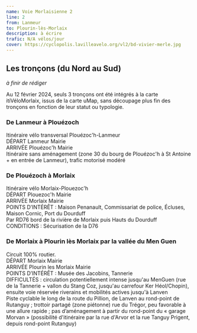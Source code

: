 ```yaml
---
name: Voie Morlaisienne 2
line: 2
from: Lanmeur
to: Plourin-lès-Morlaix
description: à écrire
trafic: N/A vélos/jour
cover: https://cyclopolis.lavilleavelo.org/vl2/bd-vivier-merle.jpg
---
```


## Les tronçons (du Nord au Sud)

*à finir de rédiger*

Au 12 février 2024, seuls 3 tronçons ont été intégrés à la carte itiVéloMorlaix, issus de la carte uMap, sans découpage plus fin des tronçons en fonction de leur statut ou typologie.

### De Lanmeur à Plouézoch

Itinéraire vélo transversal Plouézoc'h-Lanmeur\
DÉPART Lanmeur Mairie\
ARRIVÉE Plouézoc'h Mairie\
Itinéraire sans aménagement (zone 30 du bourg de Plouézoc'h à St Antoine + en entrée de Lanmeur), trafic motorisé modéré

### De Plouézoch à Morlaix

Itinéraire vélo Morlaix-Plouezoc'h\
DÉPART Plouezoc'h Mairie\
ARRIVÉE Morlaix Mairie\
POINTS D’INTÉRÊT : Maison Penanault, Commissariat de police, Écluses, Maison Cornic, Port du Dourduff\
Par RD76 bord de la rivière de Morlaix puis Hauts du Dourduff\
CONDITIONS : Sécurisation de la D76

### De Morlaix à Plourin lès Morlaix par la vallée du Men Guen

Circuit 100% routier.\
DÉPART Morlaix Mairie\
ARRIVÉE Plourin les Morlaix Mairie\
POINTS D’INTÉRÊT : Musée des Jacobins, Tannerie\
DIFFICULTÉS : circulation potentiellement intense jusqu'au MenGuen (rue de la Tannerie + vallon du Stang Coz, jusqu'au carrefour Ker Héol/Chopin), ensuite voie réservée riverains et mobilités actives jusqu'à Lanven\
Piste cyclable le long de la route du Pillion, de Lanven au rond-point de Rutanguy ; trottoir partagé (zone piétonne) rue du Trégor, peu favorable à une allure rapide ; pas d’aménagement à partir du rond-point du « garage Morvan » (possibilité d'itinéraire par la rue d'Arvor et la rue Tanguy Prigent, depuis rond-point Rutanguy)
